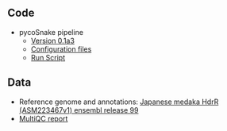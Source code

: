 ## Code

* pycoSnake pipeline
    * [Version 0.1a3](https://github.com/a-slide/pycoSnake/tree/6d248c0fddfedd8f27d59b59f94f63f64d16e9bd)
    * [Configuration files](https://birneylab.github.io/MIKK_genome_paper_analysis/Nanopore_processing/code/cluster_config.yaml)
    * [Run Script](https://birneylab.github.io/MIKK_genome_paper_analysis/Nanopore_processing/code/Run_pycoSnake.sh)

## Data

* Reference genome and annotations: [Japanese medaka HdrR (ASM223467v1) ensembl release 99](https://www.ensembl.org/Oryzias_latipes/Info/Index)
* [MultiQC report](https://birneylab.github.io/MIKK_genome_paper_analysis/Nanopore_processing/data/multiqc_report.html)
